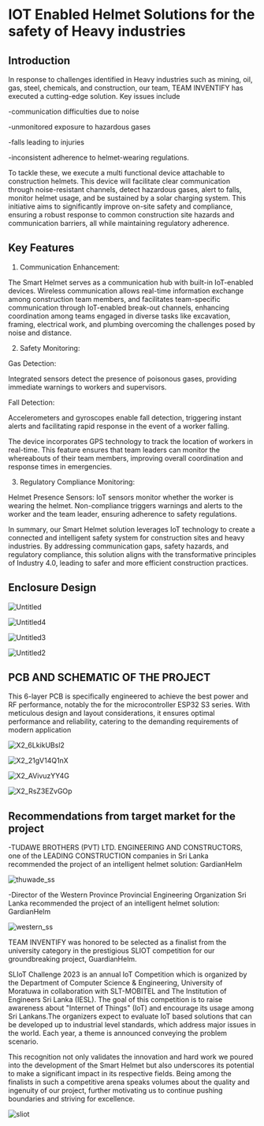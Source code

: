 # IOT Enabled Helmet Solutions for the safety of Heavy industries

## Introduction 

In response to challenges identified in Heavy industries such as mining, oil, gas, steel, chemicals, and construction, our team, TEAM INVENTIFY has executed a cutting-edge solution. Key issues include

 -communication difficulties due to noise

 -unmonitored exposure to hazardous gases

-falls leading to injuries

-inconsistent adherence to helmet-wearing regulations.

To tackle these, we execute a multi functional device attachable to construction helmets. This device will facilitate clear communication through noise-resistant channels, detect hazardous gases, alert to falls, monitor helmet usage, and be sustained by a solar charging system. This initiative aims to significantly improve on-site safety and compliance, ensuring a robust response to common construction site hazards and communication barriers, all while maintaining regulatory adherence. 


## Key Features

1. Communication Enhancement: 

The Smart Helmet serves as a communication hub with built-in IoT-enabled devices. Wireless communication allows real-time information exchange among construction team members, and facilitates team-specific communication through IoT-enabled break-out channels, enhancing coordination among teams engaged in diverse tasks like excavation, framing, electrical work, and plumbing overcoming the challenges posed by noise and distance. 

2. Safety Monitoring: 

Gas Detection:

 Integrated sensors detect the presence of poisonous gases, providing immediate warnings to workers and supervisors. 

Fall Detection: 

Accelerometers and gyroscopes enable fall detection, triggering instant alerts and facilitating rapid response in the event of a worker falling.

The device incorporates GPS technology to track the location of workers in real-time. This feature ensures that team leaders can monitor the whereabouts of their team members, improving overall coordination and response times in emergencies. 

3. Regulatory Compliance Monitoring: 

Helmet Presence Sensors: IoT sensors monitor whether the worker is wearing the helmet. Non-compliance triggers warnings and alerts to the worker and the team leader, ensuring adherence to safety regulations. 

In summary, our Smart Helmet solution leverages IoT technology to create a connected and intelligent safety system for construction sites and heavy industries. By addressing communication gaps, safety hazards, and regulatory compliance, this solution aligns with the transformative principles of Industry 4.0, leading to safer and more efficient construction practices. 

## Enclosure Design

![Untitled](https://github.com/TharushiNishelka/IOT-Enabled-Helmet-Solutions-for-the-safety-of-Heavy-industries/assets/172804211/9850095f-6d65-4795-a1f7-861584d93df2)

![Untitled4](https://github.com/TharushiNishelka/IOT-Enabled-Helmet-Solutions-for-the-safety-of-Heavy-industries/assets/172804211/fda89c1f-ff35-4f22-97fd-997fe34874ba)

![Untitled3](https://github.com/TharushiNishelka/IOT-Enabled-Helmet-Solutions-for-the-safety-of-Heavy-industries/assets/172804211/3a277506-5142-472f-bd4f-ad1fdc18e9ed)

![Untitled2](https://github.com/TharushiNishelka/IOT-Enabled-Helmet-Solutions-for-the-safety-of-Heavy-industries/assets/172804211/b65c1ed9-09bc-456a-95ef-d088b97ab392)

## PCB AND SCHEMATIC OF THE PROJECT

This 6-layer PCB is specifically engineered to achieve the best power and RF performance, notably the for the microcontroller ESP32 S3 series. With meticulous design and layout considerations, it ensures optimal performance and reliability, catering to the demanding requirements of modern application

![X2_6LkikUBsl2](https://github.com/TharushiNishelka/IOT-Enabled-Helmet-Solutions-for-the-safety-of-Heavy-industries/assets/172804211/c37911c2-0ce1-4335-8fe3-854417972eec)

![X2_21gV14Q1nX](https://github.com/TharushiNishelka/IOT-Enabled-Helmet-Solutions-for-the-safety-of-Heavy-industries/assets/172804211/db8d9e30-c9e1-4bc5-aafd-4caf460df2a6)

![X2_AVivuzYY4G](https://github.com/TharushiNishelka/IOT-Enabled-Helmet-Solutions-for-the-safety-of-Heavy-industries/assets/172804211/329fab2a-7e5b-428a-b7fc-aada067d9017)

![X2_RsZ3EZvGOp](https://github.com/TharushiNishelka/IOT-Enabled-Helmet-Solutions-for-the-safety-of-Heavy-industries/assets/172804211/d2e37dd9-58bd-499c-85e6-05b10a56ee6d)

## Recommendations from target market for the project

-TUDAWE BROTHERS (PVT) LTD. ENGINEERING AND CONSTRUCTORS, one of the LEADING CONSTRUCTION companies in Sri Lanka recommended  the project of an intelligent helmet solution: GardianHelm

![thuwade_ss](https://github.com/TharushiNishelka/IOT-Enabled-Helmet-Solutions-for-the-safety-of-Heavy-industries/assets/172804211/f2879b4e-d0e4-46e0-9eb6-b67a7b4829b5)

-Director of the Western Province Provincial Engineering Organization Sri Lanka recommended the project of an intelligent helmet solution: GardianHelm

![western_ss](https://github.com/TharushiNishelka/IOT-Enabled-Helmet-Solutions-for-the-safety-of-Heavy-industries/assets/172804211/6bf48821-0ee1-4172-b073-312fe1495c21)

TEAM INVENTIFY was honored to be selected as a finalist from the university category in the prestigious SLIOT competition for our groundbreaking project, GuardianHelm. 


SLIoT Challenge 2023 is an annual IoT Competition which is organized by the Department of Computer Science & Engineering, University of Moratuwa in collaboration with SLT-MOBITEL and The Institution of Engineers Sri Lanka (IESL). The goal of this competition is to raise awareness about "Internet of Things" (IoT) and encourage its usage among Sri Lankans.The organizers expect to evaluate IoT based solutions that can be developed up to industrial level standards, which address major issues in the world. Each year, a theme is announced conveying the problem scenario. 

This recognition not only validates the innovation and hard work we poured into the development of the Smart Helmet but also underscores its potential to make a significant impact in its respective fields. Being among the finalists in such a competitive arena speaks volumes about the quality and ingenuity of our project, further motivating us to continue pushing boundaries and striving for excellence. 

![sliot](https://github.com/TharushiNishelka/IOT-Enabled-Helmet-Solutions-for-the-safety-of-Heavy-industries/assets/172804211/5fbc7cf0-4758-4bdb-881c-8817e84c8024)



